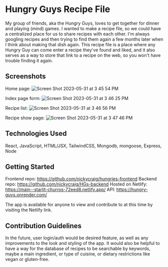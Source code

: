 # Hungry Guys Recipe File

My group of friends, aka the Hungry Guys, loves to get together for dinner and playing (mind) games. I wanted to make a recipe file, so we could have a centralized place for us to share recipes with each other. I'm always googling recipes and then trying to find them again a few months later when I think about making that dish again. This recipe file is a place where any Hungry Guy can come enter a recipe they've found and liked, and it also serves as a way to store that link to a recipe on the web, so you won't have trouble finding it again.


## Screenshots

Home page:
![Screen Shot 2023-05-31 at 3 45 54 PM](https://github.com/nickycraig/hungries-frontend/assets/122757259/44484678-e4f6-4eab-8675-c0c0afefc494)

Index page form:
![Screen Shot 2023-05-31 at 3 46 25 PM](https://github.com/nickycraig/hungries-frontend/assets/122757259/61c08d65-bb29-410b-b57c-730e77baacd6)

Recipe list:
![Screen Shot 2023-05-31 at 3 46 56 PM](https://github.com/nickycraig/hungries-frontend/assets/122757259/b923e605-2ffc-4d43-9a7c-1439b58d8ef5)

Recipe show page:
![Screen Shot 2023-05-31 at 3 47 46 PM](https://github.com/nickycraig/hungries-frontend/assets/122757259/15124bb4-ff36-4ab8-a033-211e0cb7214a)


## Technologies Used

React, JavaScript, HTML/JSX, TailwindCSS, Mongodb, mongoose, Express, Node


## Getting Started

Frontend repo: https://github.com/nickycraig/hungries-frontend
Backend repo: https://github.com/nickycraig/HGs-backend
Hosted on Netlify: https://main--starlit-churros-72eed8.netlify.app/
API: https://hungry-guys.onrender.com/

The app is available for anyone to view and contribute to at this time by visiting the Netlify link.


## Contribution Guidelines

In the future, user login/auth would be desired feature, as well as any improvements to the look and styling of the app. It would also be helpful to have a way for the database of recipes to be searchable by keywords, maybe a main ingredient, or type of cuisine, or dietary restrictions like vegan or gluten-free.